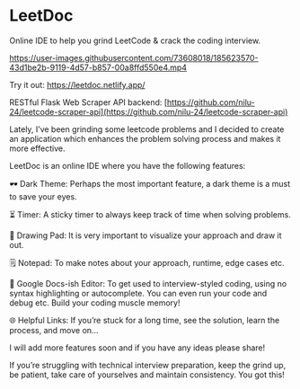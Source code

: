 # LeetDoc

Online IDE to help you grind LeetCode & crack the coding interview.


https://user-images.githubusercontent.com/73608018/185623570-43d1be2b-9119-4d57-b857-00a8ffd550e4.mp4

Try it out: https://leetdoc.netlify.app/

RESTful Flask Web Scraper API backend: [https://github.com/nilu-24/leetcode-scraper-api](https://github.com/nilu-24/leetcode-scraper-api)

Lately, I’ve been grinding some leetcode problems and I decided to create an application which enhances the problem solving process and makes it more effective.

LeetDoc is an online IDE where you have the following features:

🕶️ Dark Theme: Perhaps the most important feature, a dark theme is a must to save your eyes.

⏳ Timer: A sticky timer to always keep track of time when solving problems.

🎨 Drawing Pad: It is very important to visualize your approach and draw it out. 

🗒️ Notepad: To make notes about your approach, runtime, edge cases etc.

📄 Google Docs-ish Editor: To get used to interview-styled coding, using no syntax highlighting or autocomplete. You can even run your code and debug etc. Build your coding muscle memory!

🌐 Helpful Links: If you’re stuck for a long time, see the solution, learn the process, and move on…

I will add more features soon and if you have any ideas please share!

If you’re struggling with technical interview preparation, keep the grind up, be patient, take care of yourselves and maintain consistency. You got this!





